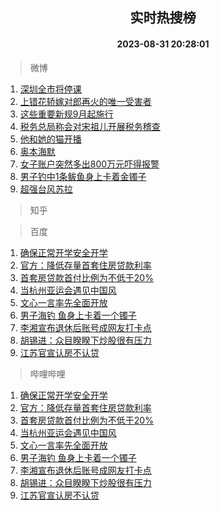 <div align="center"><h2>实时热搜榜</h2><h4>2023-08-31 20:28:01</h4></div>

> 微博  

1. [深圳全市将停课](https://s.weibo.com/weibo?q=%23%E6%B7%B1%E5%9C%B3%E5%85%A8%E5%B8%82%E5%B0%86%E5%81%9C%E8%AF%BE%23&t=31&band_rank=1&Refer=top)<br />
2. [上错花轿嫁对郎再火的唯一受害者](https://s.weibo.com/weibo?q=%23%E4%B8%8A%E9%94%99%E8%8A%B1%E8%BD%BF%E5%AB%81%E5%AF%B9%E9%83%8E%E5%86%8D%E7%81%AB%E7%9A%84%E5%94%AF%E4%B8%80%E5%8F%97%E5%AE%B3%E8%80%85%23&t=31&band_rank=2&Refer=top)<br />
3. [这些重要新规9月起施行](https://s.weibo.com/weibo?q=%23%E8%BF%99%E4%BA%9B%E9%87%8D%E8%A6%81%E6%96%B0%E8%A7%849%E6%9C%88%E8%B5%B7%E6%96%BD%E8%A1%8C%23&t=31&band_rank=3&Refer=top)<br />
4. [税务总局称会对宋祖儿开展税务稽查](https://s.weibo.com/weibo?q=%23%E7%A8%8E%E5%8A%A1%E6%80%BB%E5%B1%80%E7%A7%B0%E4%BC%9A%E5%AF%B9%E5%AE%8B%E7%A5%96%E5%84%BF%E5%BC%80%E5%B1%95%E7%A8%8E%E5%8A%A1%E7%A8%BD%E6%9F%A5%23&t=31&band_rank=4&Refer=top)<br />
5. [他和她的猫开播](https://s.weibo.com/weibo?q=%E4%BB%96%E5%92%8C%E5%A5%B9%E7%9A%84%E7%8C%AB%E5%BC%80%E6%92%AD&t=31&band_rank=5&Refer=top)<br />
6. [奥本海默](https://s.weibo.com/weibo?q=%E5%A5%A5%E6%9C%AC%E6%B5%B7%E9%BB%98&t=31&band_rank=6&Refer=top)<br />
7. [女子账户突然多出800万元吓得报警](https://s.weibo.com/weibo?q=%23%E5%A5%B3%E5%AD%90%E8%B4%A6%E6%88%B7%E7%AA%81%E7%84%B6%E5%A4%9A%E5%87%BA800%E4%B8%87%E5%85%83%E5%90%93%E5%BE%97%E6%8A%A5%E8%AD%A6%23&t=31&band_rank=7&Refer=top)<br />
8. [男子钓中1条鲅鱼身上卡着金镯子](https://s.weibo.com/weibo?q=%23%E7%94%B7%E5%AD%90%E9%92%93%E4%B8%AD1%E6%9D%A1%E9%B2%85%E9%B1%BC%E8%BA%AB%E4%B8%8A%E5%8D%A1%E7%9D%80%E9%87%91%E9%95%AF%E5%AD%90%23&t=31&band_rank=8&Refer=top)<br />
9. [超强台风苏拉](https://s.weibo.com/weibo?q=%23%E8%B6%85%E5%BC%BA%E5%8F%B0%E9%A3%8E%E8%8B%8F%E6%8B%89%23&t=31&band_rank=9&Refer=top)<br />

> 知乎  


> 百度  

1. [确保正常开学安全开学](https://www.baidu.com/s?wd=%E7%A1%AE%E4%BF%9D%E6%AD%A3%E5%B8%B8%E5%BC%80%E5%AD%A6%E5%AE%89%E5%85%A8%E5%BC%80%E5%AD%A6&sa=fyb_news&rsv_dl=fyb_news)<br />
2. [官方：降低存量首套住房贷款利率](https://www.baidu.com/s?wd=%E5%AE%98%E6%96%B9%EF%BC%9A%E9%99%8D%E4%BD%8E%E5%AD%98%E9%87%8F%E9%A6%96%E5%A5%97%E4%BD%8F%E6%88%BF%E8%B4%B7%E6%AC%BE%E5%88%A9%E7%8E%87&sa=fyb_news&rsv_dl=fyb_news)<br />
3. [首套房贷款首付比例为不低于20%](https://www.baidu.com/s?wd=%E9%A6%96%E5%A5%97%E6%88%BF%E8%B4%B7%E6%AC%BE%E9%A6%96%E4%BB%98%E6%AF%94%E4%BE%8B%E4%B8%BA%E4%B8%8D%E4%BD%8E%E4%BA%8E20%25&sa=fyb_news&rsv_dl=fyb_news)<br />
4. [当杭州亚运会遇见中国风](https://www.baidu.com/s?wd=%E5%BD%93%E6%9D%AD%E5%B7%9E%E4%BA%9A%E8%BF%90%E4%BC%9A%E9%81%87%E8%A7%81%E4%B8%AD%E5%9B%BD%E9%A3%8E&sa=fyb_news&rsv_dl=fyb_news)<br />
5. [文心一言率先全面开放](https://www.baidu.com/s?wd=%E6%96%87%E5%BF%83%E4%B8%80%E8%A8%80&sa=fyb_news&rsv_dl=fyb_news)<br />
6. [男子海钓 鱼身上卡着一个镯子](https://www.baidu.com/s?wd=%E7%94%B7%E5%AD%90%E6%B5%B7%E9%92%93+%E9%B1%BC%E8%BA%AB%E4%B8%8A%E5%8D%A1%E7%9D%80%E4%B8%80%E4%B8%AA%E9%95%AF%E5%AD%90&sa=fyb_news&rsv_dl=fyb_news)<br />
7. [李湘宣布退休后账号成网友打卡点](https://www.baidu.com/s?wd=%E6%9D%8E%E6%B9%98%E5%AE%A3%E5%B8%83%E9%80%80%E4%BC%91%E5%90%8E%E8%B4%A6%E5%8F%B7%E6%88%90%E7%BD%91%E5%8F%8B%E6%89%93%E5%8D%A1%E7%82%B9&sa=fyb_news&rsv_dl=fyb_news)<br />
8. [胡锡进：众目睽睽下炒股很有压力](https://www.baidu.com/s?wd=%E8%83%A1%E9%94%A1%E8%BF%9B%EF%BC%9A%E4%BC%97%E7%9B%AE%E7%9D%BD%E7%9D%BD%E4%B8%8B%E7%82%92%E8%82%A1%E5%BE%88%E6%9C%89%E5%8E%8B%E5%8A%9B&sa=fyb_news&rsv_dl=fyb_news)<br />
9. [江苏官宣认房不认贷](https://www.baidu.com/s?wd=%E6%B1%9F%E8%8B%8F%E5%AE%98%E5%AE%A3%E8%AE%A4%E6%88%BF%E4%B8%8D%E8%AE%A4%E8%B4%B7&sa=fyb_news&rsv_dl=fyb_news)<br />

> 哔哩哔哩  

1. [确保正常开学安全开学](https://www.baidu.com/s?wd=%E7%A1%AE%E4%BF%9D%E6%AD%A3%E5%B8%B8%E5%BC%80%E5%AD%A6%E5%AE%89%E5%85%A8%E5%BC%80%E5%AD%A6&sa=fyb_news&rsv_dl=fyb_news)<br />
2. [官方：降低存量首套住房贷款利率](https://www.baidu.com/s?wd=%E5%AE%98%E6%96%B9%EF%BC%9A%E9%99%8D%E4%BD%8E%E5%AD%98%E9%87%8F%E9%A6%96%E5%A5%97%E4%BD%8F%E6%88%BF%E8%B4%B7%E6%AC%BE%E5%88%A9%E7%8E%87&sa=fyb_news&rsv_dl=fyb_news)<br />
3. [首套房贷款首付比例为不低于20%](https://www.baidu.com/s?wd=%E9%A6%96%E5%A5%97%E6%88%BF%E8%B4%B7%E6%AC%BE%E9%A6%96%E4%BB%98%E6%AF%94%E4%BE%8B%E4%B8%BA%E4%B8%8D%E4%BD%8E%E4%BA%8E20%25&sa=fyb_news&rsv_dl=fyb_news)<br />
4. [当杭州亚运会遇见中国风](https://www.baidu.com/s?wd=%E5%BD%93%E6%9D%AD%E5%B7%9E%E4%BA%9A%E8%BF%90%E4%BC%9A%E9%81%87%E8%A7%81%E4%B8%AD%E5%9B%BD%E9%A3%8E&sa=fyb_news&rsv_dl=fyb_news)<br />
5. [文心一言率先全面开放](https://www.baidu.com/s?wd=%E6%96%87%E5%BF%83%E4%B8%80%E8%A8%80&sa=fyb_news&rsv_dl=fyb_news)<br />
6. [男子海钓 鱼身上卡着一个镯子](https://www.baidu.com/s?wd=%E7%94%B7%E5%AD%90%E6%B5%B7%E9%92%93+%E9%B1%BC%E8%BA%AB%E4%B8%8A%E5%8D%A1%E7%9D%80%E4%B8%80%E4%B8%AA%E9%95%AF%E5%AD%90&sa=fyb_news&rsv_dl=fyb_news)<br />
7. [李湘宣布退休后账号成网友打卡点](https://www.baidu.com/s?wd=%E6%9D%8E%E6%B9%98%E5%AE%A3%E5%B8%83%E9%80%80%E4%BC%91%E5%90%8E%E8%B4%A6%E5%8F%B7%E6%88%90%E7%BD%91%E5%8F%8B%E6%89%93%E5%8D%A1%E7%82%B9&sa=fyb_news&rsv_dl=fyb_news)<br />
8. [胡锡进：众目睽睽下炒股很有压力](https://www.baidu.com/s?wd=%E8%83%A1%E9%94%A1%E8%BF%9B%EF%BC%9A%E4%BC%97%E7%9B%AE%E7%9D%BD%E7%9D%BD%E4%B8%8B%E7%82%92%E8%82%A1%E5%BE%88%E6%9C%89%E5%8E%8B%E5%8A%9B&sa=fyb_news&rsv_dl=fyb_news)<br />
9. [江苏官宣认房不认贷](https://www.baidu.com/s?wd=%E6%B1%9F%E8%8B%8F%E5%AE%98%E5%AE%A3%E8%AE%A4%E6%88%BF%E4%B8%8D%E8%AE%A4%E8%B4%B7&sa=fyb_news&rsv_dl=fyb_news)<br />
